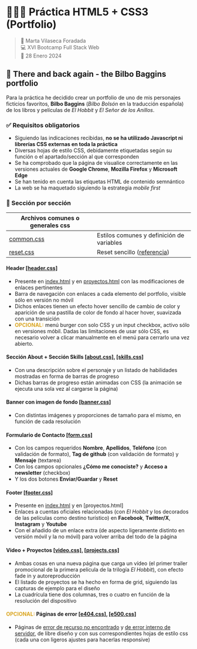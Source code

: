 # 👩🏻‍💻 Práctica HTML5 + CSS3 (Portfolio)

> 👤 Marta Vilaseca Foradada  
> 💻 XVI Bootcamp Full Stack Web  
> 📅 28 Enero 2024

## 🌳 There and back again - the Bilbo Baggins portfolio

Para la práctica he decidido crear un portfolio de uno de mis personajes ficticios favoritos, **Bilbo Baggins** (_Bilbo Bolsón_ en la traducción española) de los libros y películas de _El Hobbit_ y _El Señor de los Anillos_.

### ✅ Requisitos obligatorios

- Siguiendo las indicaciones recibidas, **no se ha utilizado Javascript ni librerías CSS externas en toda la práctica**
- Diversas hojas de estilo CSS, debidamente etiquetadas según su función o el apartado/sección al que corresponden
- Se ha comprobado que la página de visualice correctamente en las versiones actuales de **Google Chrome**, **Mozilla Firefox** y **Microsoft Edge**
- Se han tenido en cuenta las etiquetas HTML de contenido semnántico
- La web se ha maquetado siguiendo la estrategia _mobile first_

### 📃 Sección por sección

| Archivos comunes o generales css |                                                                                                                     |
| -------------------------------- | ------------------------------------------------------------------------------------------------------------------- |
| [common.css](./css/common.css)   | Estilos comunes y definición de variables                                                                           |
| [reset.css](./css/reset.css)     | Reset sencillo ([referencia](https://twitter.com/midudev/status/1747273887703044418?t=q_NWcWtS4M8OyfTyNiTO1w&s=33)) |

#### Header [[header.css]](./css/header.css)

- Presente en [index.html](./index.html) y en [proyectos.html](./proyectos.html) con las modificaciones de enlaces pertinentes
- Barra de navegación con enlaces a cada elemento del portfolio, visible sólo en versión no móvil
- Dichos enlaces tienen un efecto hover sencillo de cambio de color y aparición de una pastilla de color de fondo al hacer hover, suavizada con una transición
- **<span style="color: goldenrod">OPCIONAL:</span>** menú burger con solo CSS y un input checkbox, activo sólo en versiones móbil. Dadas las limitaciones de usar sólo CSS, es necesario volver a clicar manualmente en el menú para cerrarlo una vez abierto.

#### Sección About + Sección Skills [[about.css]](./css/about.css), [[skills.css]](./css/skills.css)

- Con una descripción sobre el personaje y un listado de habilidades mostradas en forma de barras de progreso
- Dichas barras de progreso están animadas con CSS (la animación se ejecuta una sola vez al cargarse la página)

#### Banner con imagen de fondo [[banner.css]](./css/banner.css)

- Con distintas imágenes y proporciones de tamaño para el mismo, en función de cada resolución

#### Formulario de Contacto [[form.css]](./css/form.css)

- Con los campos requeridos **Nombre**, **Apellidos**, **Teléfono** (con validación de formato), **Tag de github** (con validación de formato) y **Mensaje** (textarea)
- Con los campos opcionales **¿Cómo me conociste?** y **Acceso a newsletter** (checkbox)
- Y los dos botones **Enviar/Guardar** y **Reset**

#### Footer [[footer.css]](./css/footer.css)

- Presente en [index.html](./index.html) y en [proyectos.html]
- Enlaces a cuentas oficiales relacionadas (con _El Hobbit_ y los decorados de las películas como destino turístico) en **Facebook**, **Twitter/X**, **Instagram** y **Youtube**
- Con el añadido de un enlace extra (de aspecto ligeramente distinto en versión móvil y la no móvil) para volver arriba del todo de la página

#### Video + Proyectos [[video.css]](./css/video.css), [[projects.css]](./css/projects.css)

- Ambas cosas en una nueva página que carga un vídeo (el primer trailer promocional de la primera película de la trilogía _El Hobbit_), con efecto fade in y autoreproducción
- El listado de proyectos se ha hecho en forma de grid, siguiendo las capturas de ejemplo para el diseño
- La cuadrícula tiene dos columnas, tres o cuatro en función de la resolución del dispositivo

#### <span style="color: goldenrod">OPCIONAL:</span> Páginas de error [[e404.css]](./css/e404.css), [[e500.css]](./css/e500.css)

- Páginas de [error de recurso no encontrado](./404.html) y [de error interno de servidor](./500.html), de libre diseño y con sus correspondientes hojas de estilo css (cada una con ligeros ajustes para hacerlas responsive)
